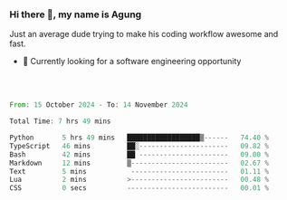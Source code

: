### Hi there 👋, my name is Agung
Just an average dude trying to make his coding workflow awesome and fast.

<!--
**agungfir98/agungfir98** is a ✨ _special_ ✨ repository because its `README.md` (this file) appears on your GitHub profile.
-->

- 🔭 Currently looking for a software engineering opportunity
<br/>
<br/>
<!--START_SECTION:waka-->

```rust
From: 15 October 2024 - To: 14 November 2024

Total Time: 7 hrs 49 mins

Python       5 hrs 49 mins   ██████████████████▒------   74.40 %
TypeScript   46 mins         ██░----------------------   09.82 %
Bash         42 mins         ██ ----------------------   09.00 %
Markdown     12 mins         ▒------------------------   02.67 %
Text         5 mins           ------------------------   01.11 %
Lua          2 mins          >------------------------   00.48 %
CSS          0 secs          -------------------------   00.01 %
```

<!--END_SECTION:waka-->
